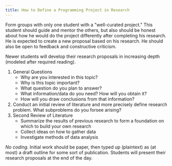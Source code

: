 ```yaml
---
title: How to Define a Programming Project in Research
---
```


Form groups with only one student with a "well-curated project."  This student should guide and mentor the others, but also should be honest about how he would do the project differently after completing his research.  He is expected to create a new proposal based on his research.  He should also be open to feedback and constructive criticism.

Newer students will develop their research proposals in increasing depth (modeled after required reading).

1. General Questions
   * Why are you interested in this topic?
   * Why is this topic important?
   * What question do you plan to answer?
   * What information/data do you need? How will you obtain it?
   * How will you draw conclusions from that information?
2. Conduct an initial review of literature and more precisely define research problem.  What subproblems do you forsee arising?
3. Second Review of Literature 
   * Summarize the results of previous research to form a foundation on which to build your own research
   * Collect ideas on how to gather data
   * Investigate methods of data analysis

*No coding.* Initial work should be paper, then typed up (plaintext) as (at most) a draft outline for some sort of publication.  Students will present their research proposals at the end of the day.
